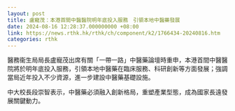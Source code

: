 ```yaml
---
layout: post
title: 盧寵茂：本港首間中醫醫院明年底投入服務　引領本地中醫藥發展
date: 2024-08-16 12:28:37.000000000 +08:00
link: https://news.rthk.hk/rthk/ch/component/k2/1766434-20240816.htm
categories: rthk
---
```


醫務衞生局局長盧寵茂出席有關「一帶一路」中醫藥論壇時重申，本港首間中醫醫院將於明年底投入服務，引領本地中醫藥在臨床服務、科研創新等方面發展；強調當局近年投入不少資源，進一步建設中醫藥基礎設施。

中大校長段崇智表示，中醫藥必須融入創新格局，重塑產業型態，成為國家長遠發展關鍵動力。
